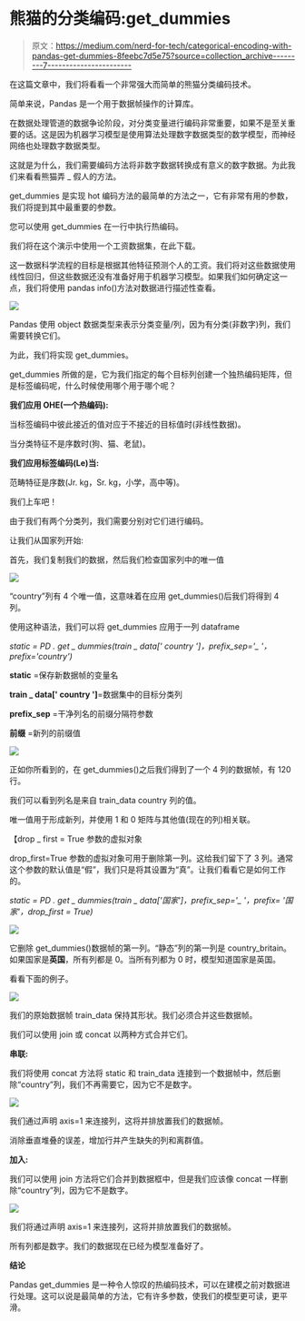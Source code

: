 # 熊猫的分类编码:get_dummies

> 原文：<https://medium.com/nerd-for-tech/categorical-encoding-with-pandas-get-dummies-8feebc7d5e75?source=collection_archive---------7----------------------->

在这篇文章中，我们将看看一个非常强大而简单的熊猫分类编码技术。

简单来说，Pandas 是一个用于数据帧操作的计算库。

在数据处理管道的数据争论阶段，对分类变量进行编码非常重要，如果不是至关重要的话。这是因为机器学习模型是使用算法处理数字数据类型的数学模型，而神经网络也处理数字数据类型。

这就是为什么，我们需要编码方法将非数字数据转换成有意义的数字数据。为此我们来看看熊猫弄 _ 假人的方法。

get_dummies 是实现 hot 编码方法的最简单的方法之一，它有非常有用的参数，我们将提到其中最重要的参数。

您可以使用 get_dummies 在一行中执行热编码。

我们将在这个演示中使用一个工资数据集，在此下载。

这一数据科学流程的目标是根据其他特征预测个人的工资。我们将对这些数据使用线性回归，但这些数据还没有准备好用于机器学习模型。如果我们如何确定这一点，我们将使用 pandas info()方法对数据进行描述性查看。

![](img/46af6e105b36952305e107c62d687dbf.png)

Pandas 使用 object 数据类型来表示分类变量/列，因为有分类(非数字)列，我们需要转换它们。

为此，我们将实现 get_dummies。

get_dummies 所做的是，它为我们指定的每个目标列创建一个独热编码矩阵，但是标签编码呢，什么时候使用哪个用于哪个呢？

**我们应用 OHE(一个热编码):**

当标签编码中彼此接近的值对应于不接近的目标值时(非线性数据)。

当分类特征不是序数时(狗、猫、老鼠)。

**我们应用标签编码(Le)当:**

范畴特征是序数(Jr. kg，Sr. kg，小学，高中等)。

我们上车吧！

由于我们有两个分类列，我们需要分别对它们进行编码。

让我们从国家列开始:

首先，我们复制我们的数据，然后我们检查国家列中的唯一值

![](img/758314b0f891b533c996a09198b4d179.png)

“country”列有 4 个唯一值，这意味着在应用 get_dummies()后我们将得到 4 列。

使用这种语法，我们可以将 get_dummies 应用于一列 dataframe

*static = PD . get _ dummies(train _ data[' country ']，prefix_sep='_ '，prefix='country')*

**static** =保存新数据帧的变量名

**train _ data[' country ']**=数据集中的目标分类列

**prefix_sep** =干净列名的前缀分隔符参数

**前缀** =新列的前缀值

![](img/a797b5e690c596dc9fd1c5d48c1f435c.png)

正如你所看到的，在 get_dummies()之后我们得到了一个 4 列的数据帧，有 120 行。

我们可以看到列名是来自 train_data country 列的值。

唯一值用于形成新列，并使用 1 和 0 矩阵与其他值(现在的列)相关联。

【drop _ first = True 参数的虚拟对象

drop_first=True 参数的虚拟对象可用于删除第一列。这给我们留下了 3 列。通常这个参数的默认值是“假”，我们只是将其设置为“真”。让我们看看它是如何工作的。

*static = PD . get _ dummies(train _ data['国家']，prefix_sep='_ '，prefix= '国家'，drop_first = True)*

![](img/c0704e6a98a83c3ba88dd367e353f1a3.png)

它删除 get_dummies()数据帧的第一列。“静态”列的第一列是 country_britain。如果国家是**英国**，所有列都是 0。当所有列都为 0 时，模型知道国家是英国。

看看下面的例子。

![](img/e5d0e601253f20a6f63af47eb369ef80.png)

我们的原始数据帧 train_data 保持其形状。我们必须合并这些数据帧。

我们可以使用 join 或 concat 以两种方式合并它们。

**串联:**

我们将使用 concat 方法将 static 和 train_data 连接到一个数据帧中，然后删除“country”列，我们不再需要它，因为它不是数字。

![](img/008e250382c2a86efce9641cc9847868.png)

我们通过声明 axis=1 来连接列，这将并排放置我们的数据帧。

消除垂直堆叠的误差，增加行并产生缺失的列和离群值。

**加入:**

我们可以使用 join 方法将它们合并到数据框中，但是我们应该像 concat 一样删除“country”列，因为它不是数字。

![](img/d0acbabd413d13ae78a6f852a8fdf019.png)

我们将通过声明 axis=1 来连接列，这将并排放置我们的数据帧。

所有列都是数字。我们的数据现在已经为模型准备好了。

**结论**

Pandas get_dummies 是一种令人惊叹的热编码技术，可以在建模之前对数据进行处理。这可以说是最简单的方法，它有许多参数，使我们的模型更可读，更平滑。